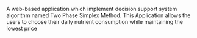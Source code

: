 A web-based application which implement decision support system algorithm named Two Phase Simplex Method. This Application allows the users to choose their daily nutrient consumption while maintaining the lowest price